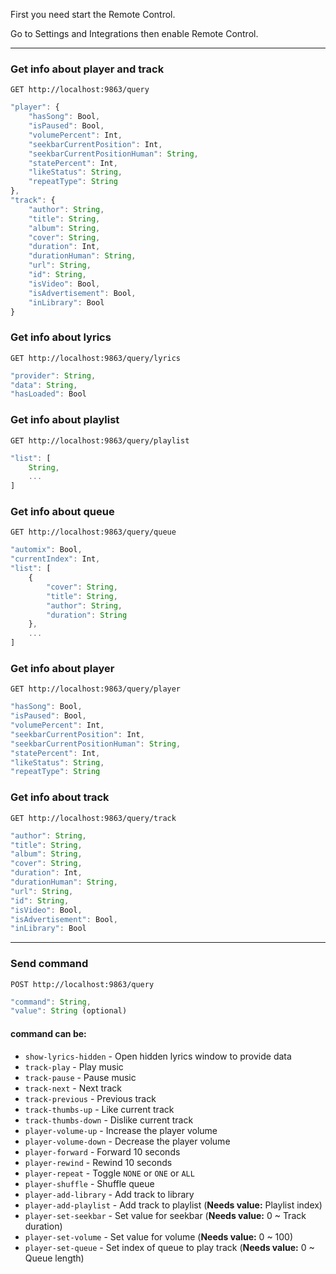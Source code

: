 First you need start the Remote Control.

Go to Settings and Integrations then enable Remote Control.

***
### Get info about player and track
`GET http://localhost:9863/query`

```js
"player": {
    "hasSong": Bool,
    "isPaused": Bool,
    "volumePercent": Int,
    "seekbarCurrentPosition": Int,
    "seekbarCurrentPositionHuman": String,
    "statePercent": Int,
    "likeStatus": String,
    "repeatType": String
},
"track": {
    "author": String,
    "title": String,
    "album": String,
    "cover": String,
    "duration": Int,
    "durationHuman": String,
    "url": String,
    "id": String,
    "isVideo": Bool,
    "isAdvertisement": Bool,
    "inLibrary": Bool
}
```

### Get info about lyrics
`GET http://localhost:9863/query/lyrics`

```js
"provider": String,
"data": String,
"hasLoaded": Bool
```

### Get info about playlist
`GET http://localhost:9863/query/playlist`

```js
"list": [
    String,
    ...
]
```

### Get info about queue
`GET http://localhost:9863/query/queue`

```js
"automix": Bool,
"currentIndex": Int,
"list": [
    {
        "cover": String,
        "title": String,
        "author": String,
        "duration": String
    },
    ...
]
```

### Get info about player
`GET http://localhost:9863/query/player`

```js
"hasSong": Bool,
"isPaused": Bool,
"volumePercent": Int,
"seekbarCurrentPosition": Int,
"seekbarCurrentPositionHuman": String,
"statePercent": Int,
"likeStatus": String,
"repeatType": String
```

### Get info about track
`GET http://localhost:9863/query/track`

```js
"author": String,
"title": String,
"album": String,
"cover": String,
"duration": Int,
"durationHuman": String,
"url": String,
"id": String,
"isVideo": Bool,
"isAdvertisement": Bool,
"inLibrary": Bool
```

***

### Send command
`POST http://localhost:9863/query`

```js
"command": String,
"value": String (optional)
```
#### command can be:
* `show-lyrics-hidden` - Open hidden lyrics window to provide data
* `track-play` - Play music
* `track-pause` - Pause music
* `track-next` - Next track
* `track-previous` - Previous track
* `track-thumbs-up` - Like current track
* `track-thumbs-down` - Dislike current track
* `player-volume-up` - Increase the player volume
* `player-volume-down` - Decrease the player volume
* `player-forward` - Forward 10 seconds
* `player-rewind` - Rewind 10 seconds
* `player-repeat` - Toggle `NONE` or `ONE` or `ALL`
* `player-shuffle` - Shuffle queue
* `player-add-library` - Add track to library
* `player-add-playlist` - Add track to playlist (**Needs value:** Playlist index)
* `player-set-seekbar` - Set value for seekbar (**Needs value:** 0 ~ Track duration)
* `player-set-volume` - Set value for volume (**Needs value:** 0 ~ 100)
* `player-set-queue` - Set index of queue to play track (**Needs value:** 0 ~ Queue length)